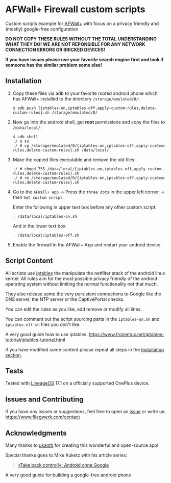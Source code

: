 # AFWall+ Firewall custom scripts

Custom scripts example for [AFWall+](https://github.com/ukanth/afwall) with focus on a privacy friendly and (mostly) google-free configuration

**DO NOT COPY THESE RULES WITHOUT THE TOTAL UNDERSTANDING WHAT THEY DO! WE ARE NOT REPONSIBLE FOR ANY NETWORK CONNECTION ERRORS OR BRICKED DEVICES!**

**If you have issues please use your favorite search engine first and look if someone has the similar problem some else!**


## Installation

1. Copy these files via adb to your favorite rooted android phone which has AFWall+ installed to the directory `/storage/emulated/0/`:
    ```
    $ adb push {iptables-on,iptables-off,apply-custom-rules,delete-custom-rules}.sh /storage/emulated/0/
    ```

2. Now go into the android shell, get **root** permissions and copy the files to `/data/local/`:
    ```
    $ adb shell
    :/ $ su
    :/ # cp /storage/emulated/0/{iptables-on,iptables-off,apply-custom-rules,delete-custom-rules}.sh /data/local/
    ```

3. Make the copied files executable and remove the old files:
    ```
    :/ # chmod 755 /data/local/{iptables-on,iptables-off,apply-custom-rules,delete-custom-rules}.sh
    :/ # rm /storage/emulated/0/{iptables-on,iptables-off,apply-custom-rules,delete-custom-rules}.sh
    ```

4. Go to the `AFWall+ App` -> Press the `three dots` in the upper left corner -> then `Set custom script`.
    
    Enter the following in upper text box before any other custom script:
    ```
    . /data/local/iptables-on.sh
    ```
    And in the lower text box:
    ```
    . /data/local/iptables-off.sh
    ```

5. Enable the firewall in the AFWall+ App and restart your android device.

## Script Content

All scripts use [iptables](https://netfilter.org/) the manipulate the netfilter stack of the android linux kernel. All rules aim for the most possible privacy friendly of the android operating system without limiting the normal functionality not that much.

They also release some the very persistent connections to Google like the DNS server, the NTP server or the CaptivePortal checks.

You can edit the rules as you like, add remove or modify all lines.

You can comment out the script sourcing parts in the `iptables-on.sh` and `iptables-off.sh` files you don't like.

A very good guide how to use iptables:
<https://www.frozentux.net/iptables-tutorial/iptables-tutorial.html>

If you have modified some content please repeat all steps in the [Installation section](#installation).

## Tests

Tested with [LineageOS](https://lineageos.org/) 17.1 on a officially supported OnePlus device.

## Issues and Contributing

If you have any issues or suggestions, feel free to open an [issue](https://github.com/fliegwerk/random-shell-scripts/issues) or write us: <https://www.fliegwerk.com/contact>

## Acknowledgments

Many thanks to [ukanth](https://github.com/ukanth) for creating this wonderful and open-source app!

Special thanks goes to Mike Kuketz with his article series:
> [»Take back control!«: Android ohne Google](https://www.kuketz-blog.de/android-ohne-google-take-back-control-teil1/)

A very good guide for building a google-free android phone
